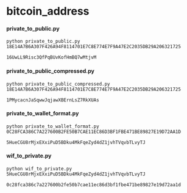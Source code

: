 # bitcoin_address

#### private_to_public.py

```
python private_to_public.py 18E14A7B6A307F426A94F8114701E7C8E774E7F9A47E2C2035DB29A206321725

16UwLL9Risc3QfPqBUvKofHmBQ7wMtjvM
```


#### private_to_public_compressed.py

```
python private_to_public_compressed.py 18E14A7B6A307F426A94F8114701E7C8E774E7F9A47E2C2035DB29A206321725

1PMycacnJaSqwwJqjawXBErnLsZ7RkXUAs
```

#### private_to_wallet_format.py
```
python private_to_wallet_format.py 0C28FCA386C7A227600B2FE50B7CAE11EC86D3BF1FBE471BE89827E19D72AA1D

5HueCGU8rMjxEXxiPuD5BDku4MkFqeZyd4dZ1jvhTVqvbTLvyTJ
```

#### wif_to_private.py
```
python wif_to_private.py 5HueCGU8rMjxEXxiPuD5BDku4MkFqeZyd4dZ1jvhTVqvbTLvyTJ

0c28fca386c7a227600b2fe50b7cae11ec86d3bf1fbe471be89827e19d72aa1d
```

